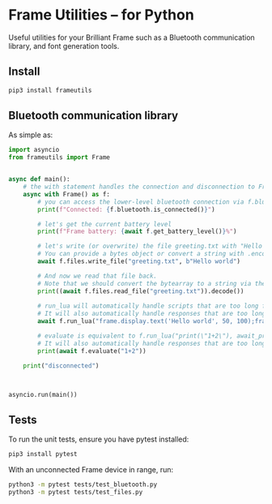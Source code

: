 # Frame Utilities – for Python

Useful utilities for your Brilliant Frame such as a Bluetooth communication library, and font generation tools.

## Install

```sh
pip3 install frameutils
```

## Bluetooth communication library

As simple as:

```python
import asyncio
from frameutils import Frame


async def main():
    # the with statement handles the connection and disconnection to Frame
    async with Frame() as f:
        # you can access the lower-level bluetooth connection via f.bluetooth, although you shouldn't need to do this often
        print(f"Connected: {f.bluetooth.is_connected()}")

        # let's get the current battery level
        print(f"Frame battery: {await f.get_battery_level()}%")

        # let's write (or overwrite) the file greeting.txt with "Hello world".
        # You can provide a bytes object or convert a string with .encode()
        await f.files.write_file("greeting.txt", b"Hello world")

        # And now we read that file back.
        # Note that we should convert the bytearray to a string via the .decode() method.
        print((await f.files.read_file("greeting.txt")).decode())
        
        # run_lua will automatically handle scripts that are too long for the MTU, so you don't need to worry about it.
        # It will also automatically handle responses that are too long for the MTU automatically.
        await f.run_lua("frame.display.text('Hello world', 50, 100);frame.display.show()")

        # evaluate is equivalent to f.run_lua("print(\"1+2\"), await_print=True)
        # It will also automatically handle responses that are too long for the MTU automatically.
        print(await f.evaluate("1+2"))

    print("disconnected")



asyncio.run(main())

```

## Tests

To run the unit tests, ensure you have pytest installed:

```sh
pip3 install pytest
```

With an unconnected Frame device in range, run:

```sh
python3 -m pytest tests/test_bluetooth.py
python3 -m pytest tests/test_files.py
```